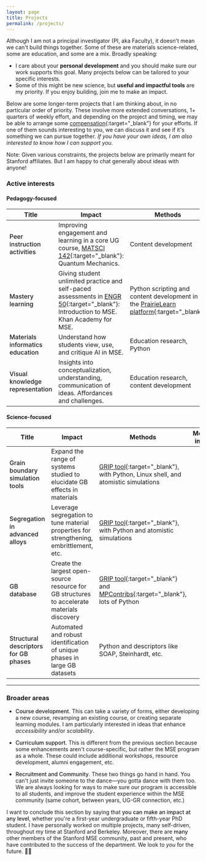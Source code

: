 ```yaml
---
layout: page
title: Projects
permalink: /projects/
---
```



Although I am not a principal investigator (PI, aka Faculty), it doesn't mean we can't build things together.
Some of these are materials science-related, some are education, and some are a mix.
Broadly speaking:
- I care about your **personal development** and you should make sure our work supports this goal.
Many projects below can be tailored to your specific interests.
- Some of this might be new science, but **useful and impactful tools** are my priority.
If you enjoy building, join me to make an impact.

Below are some longer-term projects that I am thinking about, in no particular order of priority.
These involve more extended conversations, 1+ quarters of weekly effort, and depending on the project and timing, we may be able to arrange some [compensation](https://ctl.stanford.edu/find-teaching-grants){:target="_blank"} for your efforts.
If one of them sounds interesting to you, we can discuss it and see if it's something we can pursue together.
_If you have your own ideas, I am also interested to know how I can support you._

Note: Given various constraints, the projects below are primarily meant for Stanford affiliates.
But I am happy to chat generally about ideas with anyone!


### Active interests

#### Pedagogy-focused

| Title | Impact | Methods | More info |
| --- | --- | --- | --- |
| <span style="font-weight:500">Peer instruction activities</span> | Improving engagement and learning in a core UG course, [MATSCI 142](https://explorecourses.stanford.edu/search?q=matsci142){:target="_blank"}: Quantum Mechanics. | Content development | [YouTube demo](https://www.youtube.com/watch?v=Ol3WabrXcR4){:target="_blank"} |
| <span style="font-weight:500">Mastery learning</span> | Giving student unlimited practice and self-paced assessments in [ENGR 50](https://explorecourses.stanford.edu/search?q=engr50){:target="_blank"}: Introduction to MSE. Khan Academy for MSE. | Python scripting and content development in the [PrairieLearn platform](https://www.prairielearn.com/){:target="_blank"} | [Wikipedia page](https://en.wikipedia.org/wiki/Mastery_learning){:target="_blank"}, [PL demo](https://drive.google.com/file/d/1R8N31w72mnNCGkyTBL3NnRbgWChzRHW6/view?usp=sharing){:target="_blank"} |
| <span style="font-weight:500">Materials informatics education</span> | Understand how students view, use, and critique AI in MSE. | Education research, Python | [Summer MI curriculum](https://enze-chen.github.io/mi-book-2022/intro.html){:target="_blank"} |
| <span style="font-weight:500">Visual knowledge representation</span> | Insights into conceptualization, understanding, communication of ideas. Affordances and challenges. | Education research, content development |  |


#### Science-focused

| Title | Impact | Methods | More info |
| --- | --- | --- | --- |
| <span style="font-weight:500">Grain boundary simulation tools</span> | Expand the range of systems studied to elucidate GB effects in materials | [GRIP tool](https://github.com/enze-chen/grip){:target="_blank"}, with Python, Linux shell, and atomistic simulations |  |
| <span style="font-weight:500">Segregation in advanced alloys</span> | Leverage segregation to tune material properties for strengthening, embrittlement, etc. | [GRIP tool](https://github.com/enze-chen/grip){:target="_blank"}, with Python and atomistic simulations |  |
| <span style="font-weight:500">GB database</span> | Create the largest open-source resource for GB structures to accelerate materials discovery | [GRIP tool](https://github.com/enze-chen/grip){:target="_blank"} and [MPContribs](https://next-gen.materialsproject.org/contribs){:target="_blank"}, lots of Python |  |
| <span style="font-weight:500">Structural descriptors for GB phases</span> | Automated and robust identification of unique phases in large GB datasets | Python and descriptors like SOAP, Steinhardt, etc. |  |



-------------------------------------------


### Broader areas

- <span style="font-weight:500">Course development</span>. 
This can take a variety of forms, either developing a new course, revamping an existing course, or creating separate learning modules.
I am particularly interested in ideas that enhance _accessibility_ and/or _scalability_.

- <span style="font-weight:500">Curriculum support</span>.
This is different from the previous section because some enhancements aren't course-specific, but rather the MSE program as a whole.
These could include additional workshops, resource development, alumni engagement, etc.

- <span style="font-weight:500">Recruitment and Community</span>.
These two things go hand in hand. 
You can't just invite someone to the dance—you gotta dance with them too.
We are always looking for ways to make sure our program is accessible to all students, and improve the student experience within the MSE community (same cohort, between years, UG-GR connection, etc.)


I want to conclude this section by saying that <span style="font-weight:500">you can make an impact at any level</span>, whether you're a first-year undergraduate or fifth-year PhD student.
I have personally worked on multiple projects, many self-driven, throughout my time at Stanford and Berkeley.
Moreover, there are <span style="font-weight:500">many</span> other members of the Stanford MSE community, past and present, who have contributed to the success of the department.
We look to _you_ for the future. 🫵🏼
